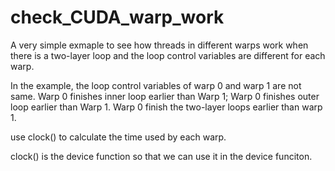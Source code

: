 # check_CUDA_warp_work
A very simple exmaple to see how threads in different warps work when there is a two-layer loop and the loop control variables are different for each warp.

In the example, the loop control variables of warp 0 and warp 1 are not same. 
Warp 0 finishes inner loop earlier than Warp 1; Warp 0 finishes outer loop earlier than Warp 1.
Warp 0 finish the two-layer loops earlier than warp 1. 

use clock() to calculate the time used by each warp.


clock() is the device function so that we can use it in the device funciton.
